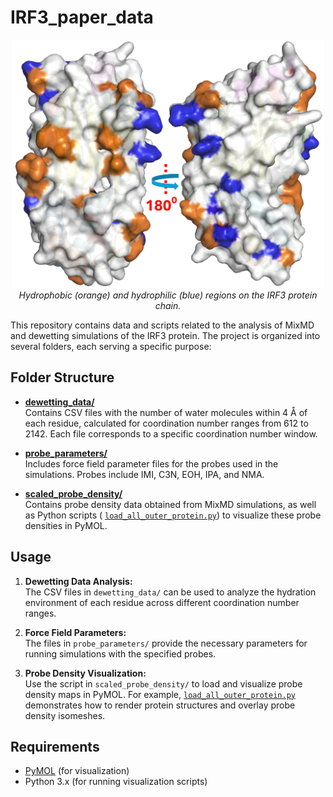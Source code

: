 # IRF3_paper_data

<div align="center">
  <img src="./image.png" alt="Hydrophobic (orange) and hydrophilic (blue) regions on IRF3 protein" width="500"/>
  <br>
  <em>Hydrophobic (orange) and hydrophilic (blue) regions on the IRF3 protein chain.</em>
</div>

This repository contains data and scripts related to the analysis of MixMD and dewetting simulations of the IRF3 protein. The project is organized into several folders, each serving a specific purpose:

## Folder Structure

- [**dewetting_data/**](./dewetting_data/)  
  Contains CSV files with the number of water molecules within 4 Å of each residue, calculated for coordination number ranges from 612 to 2142. Each file corresponds to a specific coordination number window.

- [**probe_parameters/**](./probe_parameters/)    
  Includes force field parameter files for the probes used in the simulations. Probes include IMI, C3N, EOH, IPA, and NMA.

- [**scaled_probe_density/**](./scaled_probe_density/)  
  Contains probe density data obtained from MixMD simulations, as well as Python scripts ( [`load_all_outer_protein.py`](scaled_probe_density/load_all_outer_protein.py)) to visualize these probe densities in PyMOL.

## Usage

1. **Dewetting Data Analysis:**  
   The CSV files in `dewetting_data/` can be used to analyze the hydration environment of each residue across different coordination number ranges.

2. **Force Field Parameters:**   
   The files in `probe_parameters/` provide the necessary parameters for running simulations with the specified probes.

3. **Probe Density Visualization:**  
   Use the script in `scaled_probe_density/` to load and visualize probe density maps in PyMOL. For example, [`load_all_outer_protein.py`](scaled_probe_density/load_all_outer_protein.py) demonstrates how to render protein structures and overlay probe density isomeshes.

## Requirements

- [PyMOL](https://pymol.org/) (for visualization)
- Python 3.x (for running visualization scripts)

